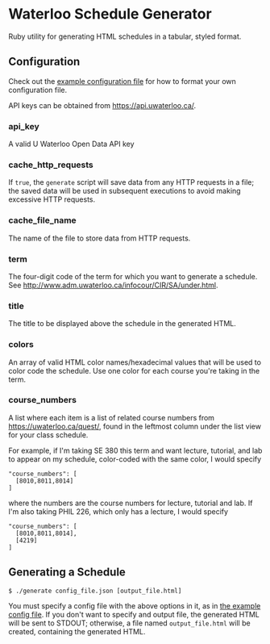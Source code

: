 # Waterloo Schedule Generator

Ruby utility for generating HTML schedules in a tabular, styled format.

## Configuration

Check out the [example configuration file](./config.example.json) for how to format your own configuration file.

API keys can be obtained from https://api.uwaterloo.ca/.

### api_key

A valid U Waterloo Open Data API key

### cache_http_requests

If `true`, the `generate` script will save data from any HTTP requests in a file; the saved data will be used in subsequent executions to avoid making excessive HTTP requests.

### cache_file_name

The name of the file to store data from HTTP requests.

### term

The four-digit code of the term for which you want to generate a schedule. See http://www.adm.uwaterloo.ca/infocour/CIR/SA/under.html.

### title

The title to be displayed above the schedule in the generated HTML.

### colors

An array of valid HTML color names/hexadecimal values that will be used to color code the schedule. Use one color for each course you're taking in the term.

### course_numbers

A list where each item is a list of related course numbers from https://uwaterloo.ca/quest/, found in the leftmost column under the list view for your class schedule.

For example, if I'm taking SE 380 this term and want lecture, tutorial, and lab to appear on my schedule, color-coded with the same color, I would specify

```
"course_numbers": [
  [8010,8011,8014]
]
```

where the numbers are the course numbers for lecture, tutorial and lab. If I'm also taking PHIL 226, which only has a lecture, I would specify

```
"course_numbers": [
  [8010,8011,8014],
  [4219]
]
```

## Generating a Schedule

```
$ ./generate config_file.json [output_file.html]
```

You must specify a config file with the above options in it, as in [the example config file](./config.example.json).
If you don't want to specify and output file, the generated HTML will be sent to STDOUT; otherwise, a file named `output_file.html` will be created, containing the generated HTML.

